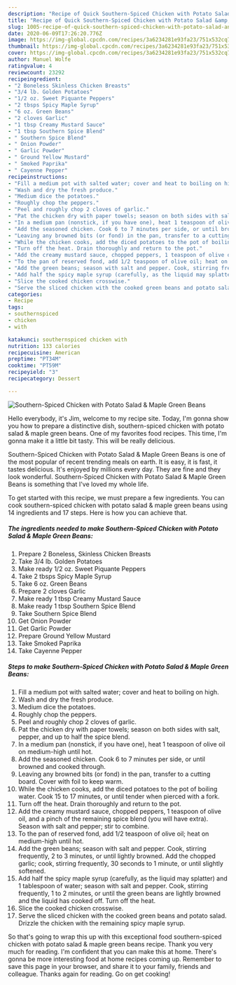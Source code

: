 ```yaml
---
description: "Recipe of Quick Southern-Spiced Chicken with Potato Salad &amp;amp; Maple Green Beans"
title: "Recipe of Quick Southern-Spiced Chicken with Potato Salad &amp;amp; Maple Green Beans"
slug: 1005-recipe-of-quick-southern-spiced-chicken-with-potato-salad-and-amp-maple-green-beans
date: 2020-06-09T17:26:20.776Z
image: https://img-global.cpcdn.com/recipes/3a6234281e93fa23/751x532cq70/southern-spiced-chicken-with-potato-salad-maple-green-beans-recipe-main-photo.jpg
thumbnail: https://img-global.cpcdn.com/recipes/3a6234281e93fa23/751x532cq70/southern-spiced-chicken-with-potato-salad-maple-green-beans-recipe-main-photo.jpg
cover: https://img-global.cpcdn.com/recipes/3a6234281e93fa23/751x532cq70/southern-spiced-chicken-with-potato-salad-maple-green-beans-recipe-main-photo.jpg
author: Manuel Wolfe
ratingvalue: 4
reviewcount: 23292
recipeingredient:
- "2 Boneless Skinless Chicken Breasts"
- "3/4 lb. Golden Potatoes"
- "1/2 oz. Sweet Piquante Peppers"
- "2 tbsps Spicy Maple Syrup"
- "6 oz. Green Beans"
- "2 cloves Garlic"
- "1 tbsp Creamy Mustard Sauce"
- "1 tbsp Southern Spice Blend"
- " Southern Spice Blend"
- " Onion Powder"
- " Garlic Powder"
- " Ground Yellow Mustard"
- " Smoked Paprika"
- " Cayenne Pepper"
recipeinstructions:
- "Fill a medium pot with salted water; cover and heat to boiling on high."
- "Wash and dry the fresh produce."
- "Medium dice the potatoes."
- "Roughly chop the peppers."
- "Peel and roughly chop 2 cloves of garlic."
- "Pat the chicken dry with paper towels; season on both sides with salt, pepper, and up to half the spice blend."
- "In a medium pan (nonstick, if you have one), heat 1 teaspoon of olive oil on medium-high until hot."
- "Add the seasoned chicken. Cook 6 to 7 minutes per side, or until browned and cooked through."
- "Leaving any browned bits (or fond) in the pan, transfer to a cutting board. Cover with foil to keep warm."
- "While the chicken cooks, add the diced potatoes to the pot of boiling water. Cook 15 to 17 minutes, or until tender when pierced with a fork."
- "Turn off the heat. Drain thoroughly and return to the pot."
- "Add the creamy mustard sauce, chopped peppers, 1 teaspoon of olive oil, and a pinch of the remaining spice blend (you will have extra). Season with salt and pepper; stir to combine."
- "To the pan of reserved fond, add 1/2 teaspoon of olive oil; heat on medium-high until hot."
- "Add the green beans; season with salt and pepper. Cook, stirring frequently, 2 to 3 minutes, or until lightly browned. Add the chopped garlic; cook, stirring frequently, 30 seconds to 1 minute, or until slightly softened."
- "Add half the spicy maple syrup (carefully, as the liquid may splatter) and 1 tablespoon of water; season with salt and pepper. Cook, stirring frequently, 1 to 2 minutes, or until the green beans are lightly browned and the liquid has cooked off. Turn off the heat."
- "Slice the cooked chicken crosswise."
- "Serve the sliced chicken with the cooked green beans and potato salad. Drizzle the chicken with the remaining spicy maple syrup."
categories:
- Recipe
tags:
- southernspiced
- chicken
- with

katakunci: southernspiced chicken with 
nutrition: 133 calories
recipecuisine: American
preptime: "PT34M"
cooktime: "PT59M"
recipeyield: "3"
recipecategory: Dessert

---
```



![Southern-Spiced Chicken with Potato Salad &amp; Maple Green Beans](https://img-global.cpcdn.com/recipes/3a6234281e93fa23/751x532cq70/southern-spiced-chicken-with-potato-salad-maple-green-beans-recipe-main-photo.jpg)

Hello everybody, it's Jim, welcome to my recipe site. Today, I'm gonna show you how to prepare a distinctive dish, southern-spiced chicken with potato salad &amp; maple green beans. One of my favorites food recipes. This time, I'm gonna make it a little bit tasty. This will be really delicious.

Southern-Spiced Chicken with Potato Salad &amp; Maple Green Beans is one of the most popular of recent trending meals on earth. It is easy, it is fast, it tastes delicious. It's enjoyed by millions every day. They are fine and they look wonderful. Southern-Spiced Chicken with Potato Salad &amp; Maple Green Beans is something that I've loved my whole life.




To get started with this recipe, we must prepare a few ingredients. You can cook southern-spiced chicken with potato salad &amp; maple green beans using 14 ingredients and 17 steps. Here is how you can achieve that.

<!--inarticleads1-->

##### The ingredients needed to make Southern-Spiced Chicken with Potato Salad &amp; Maple Green Beans:

1. Prepare 2 Boneless, Skinless Chicken Breasts
1. Take 3/4 lb. Golden Potatoes
1. Make ready 1/2 oz. Sweet Piquante Peppers
1. Take 2 tbsps Spicy Maple Syrup
1. Take 6 oz. Green Beans
1. Prepare 2 cloves Garlic
1. Make ready 1 tbsp Creamy Mustard Sauce
1. Make ready 1 tbsp Southern Spice Blend
1. Take  Southern Spice Blend
1. Get  Onion Powder
1. Get  Garlic Powder
1. Prepare  Ground Yellow Mustard
1. Take  Smoked Paprika
1. Take  Cayenne Pepper




<!--inarticleads2-->

##### Steps to make Southern-Spiced Chicken with Potato Salad &amp; Maple Green Beans:

1. Fill a medium pot with salted water; cover and heat to boiling on high.
1. Wash and dry the fresh produce.
1. Medium dice the potatoes.
1. Roughly chop the peppers.
1. Peel and roughly chop 2 cloves of garlic.
1. Pat the chicken dry with paper towels; season on both sides with salt, pepper, and up to half the spice blend.
1. In a medium pan (nonstick, if you have one), heat 1 teaspoon of olive oil on medium-high until hot.
1. Add the seasoned chicken. Cook 6 to 7 minutes per side, or until browned and cooked through.
1. Leaving any browned bits (or fond) in the pan, transfer to a cutting board. Cover with foil to keep warm.
1. While the chicken cooks, add the diced potatoes to the pot of boiling water. Cook 15 to 17 minutes, or until tender when pierced with a fork.
1. Turn off the heat. Drain thoroughly and return to the pot.
1. Add the creamy mustard sauce, chopped peppers, 1 teaspoon of olive oil, and a pinch of the remaining spice blend (you will have extra). Season with salt and pepper; stir to combine.
1. To the pan of reserved fond, add 1/2 teaspoon of olive oil; heat on medium-high until hot.
1. Add the green beans; season with salt and pepper. Cook, stirring frequently, 2 to 3 minutes, or until lightly browned. Add the chopped garlic; cook, stirring frequently, 30 seconds to 1 minute, or until slightly softened.
1. Add half the spicy maple syrup (carefully, as the liquid may splatter) and 1 tablespoon of water; season with salt and pepper. Cook, stirring frequently, 1 to 2 minutes, or until the green beans are lightly browned and the liquid has cooked off. Turn off the heat.
1. Slice the cooked chicken crosswise.
1. Serve the sliced chicken with the cooked green beans and potato salad. Drizzle the chicken with the remaining spicy maple syrup.




So that's going to wrap this up with this exceptional food southern-spiced chicken with potato salad &amp; maple green beans recipe. Thank you very much for reading. I'm confident that you can make this at home. There's gonna be more interesting food at home recipes coming up. Remember to save this page in your browser, and share it to your family, friends and colleague. Thanks again for reading. Go on get cooking!
